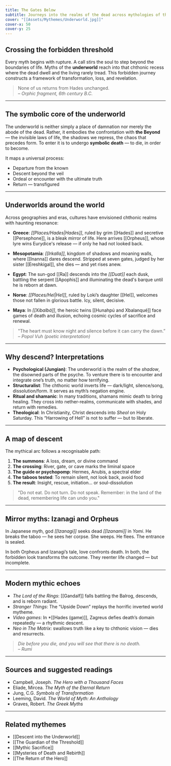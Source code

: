 ```yaml
---
title: The Gates Below
subtitle: Journeys into the realms of the dead across mythologies of the world
cover: "[[Assets/Mythemes/Underworld.jpg]]"
cover-x: 50
cover-y: 25
---
```


## **Crossing the forbidden threshold**

Every myth begins with rupture. A call stirs the soul to step beyond the boundaries of life. Myths of the **underworld** reach into that chthonic recess where the dead dwell and the living rarely tread. This forbidden journey constructs a framework of transformation, loss, and revelation.

> None of us returns from Hades unchanged.  
> – *Orphic fragment, 6th century B.C.*

---

## **The symbolic core of the underworld**

The underworld is neither simply a place of damnation nor merely the abode of the dead. Rather, it embodies the confrontation with **the Beyond** — the invisible laws of life, the shadows we repress, the chaos that precedes form. To enter it is to undergo **symbolic death** — to die, in order to become.

It maps a universal process:

* Departure from the known
* Descent beyond the veil
* Ordeal or encounter with the ultimate truth
* Return — transfigured

---

## **Underworlds around the world**

Across geographies and eras, cultures have envisioned chthonic realms with haunting resonance:

* **Greece**: *[[Places/Hades|Hades]]*, ruled by grim [[Hades]] and secretive [[Persephone]], is a bleak mirror of life. Here arrives [[Orpheus]], whose lyre wins Eurydice's release — if only he had not looked back.

* **Mesopotamia**: *[[Irkalla]]*, kingdom of shadows and moaning walls, where [[Inanna]] dares descend. Stripped at seven gates, judged by her sister [[Ereshkigal]], she dies — and yet rises anew.

* **Egypt**: The sun-god [[Ra]] descends into the *[[Duat]]* each dusk, battling the serpent [[Apophis]] and illuminating the dead's barque until he is reborn at dawn.

* **Norse**: *[[Places/Hel|Hel]]*, ruled by Loki’s daughter [[Hel]], welcomes those not fallen in glorious battle. Icy, silent, decisive.

* **Maya**: In *[[Xibalbá]]*, the heroic twins [[Hunahpú and Xbalanqué]] face games of death and illusion, echoing cosmic cycles of sacrifice and renewal.

> "The heart must know night and silence before it can carry the dawn.”  
> – *Popol Vuh (poetic interpretation)*

---

## **Why descend? Interpretations**

* **Psychological (Jungian)**: The underworld is the realm of the *shadow*, the disowned parts of the psyche. To venture there is to encounter and integrate one’s truth, no matter how terrifying.
* **Structuralist**: The chthonic world inverts life — dark/light, silence/song, dissolution/form. It serves as myth’s negation engine.
* **Ritual and shamanic**: In many traditions, shamans mimic death to bring healing. They cross into nether-realms, communicate with shades, and return with remedies.
* **Theological**: In Christianity, Christ descends into *Sheol* on Holy Saturday. This “Harrowing of Hell” is not to suffer — but to liberate.

---

## **A map of descent**

The mythical arc follows a recognisable path:

1. **The summons**: A loss, dream, or divine command
2. **The crossing**: River, gate, or cave marks the liminal space
3. **The guide or psychopomp**: Hermes, Anubis, a spectral elder
4. **The taboos tested**: To remain silent, not look back, avoid food
5. **The result**: Insight, rescue, initiation… or soul-dissolution

> "Do not eat. Do not turn. Do not speak. Remember: in the land of the dead, remembering life can undo you."

---

## **Mirror myths: Izanagi and Orpheus**

In Japanese myth, god *[[Izanagi]]* seeks dead *[[Izanami]]* in *Yomi*. He breaks the taboo — he sees her corpse. She weeps. He flees. The entrance is sealed.

In both Orpheus and Izanagi’s tale, love confronts death. In both, the forbidden look transforms the outcome. They reenter life changed — but incomplete.

---

## **Modern mythic echoes**

* *The Lord of the Rings*: [[Gandalf]] falls battling the Balrog, descends, and is reborn radiant.
* *Stranger Things*: The “Upside Down” replays the horrific inverted world mytheme.
* *Video games*: In *[[Hades (game)]], Zagreus defies death’s domain repeatedly — a rhythmic descent.
* *Neo in The Matrix*: swallows truth like a key to chthonic vision — dies and resurrects.

> *Die before you die, and you will see that there is no death.*  
> – *Rumi*

---

## **Sources and suggested readings**

* Campbell, Joseph. *The Hero with a Thousand Faces*
* Eliade, Mircea. *The Myth of the Eternal Return*
* Jung, C.G. *Symbols of Transformation*
* Leeming, David. *The World of Myth: An Anthology*
* Graves, Robert. *The Greek Myths*

---

## **Related mythemes**

* [[Descent into the Underworld]]
* [[The Guardian of the Threshold]]
* [[Mythic Sacrifice]]
* [[Mysteries of Death and Rebirth]]
* [[The Return of the Hero]]